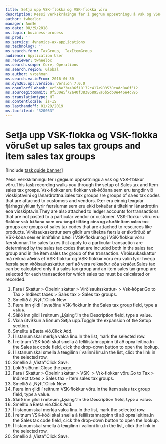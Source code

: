 ```yaml
---
title: Setja upp VSK-flokka og VSK-flokka vöru
description: Þessi verkskráningu fer í gegnum uppsetningu á vsk og VSK-flokkur vöru.
author: twheeloc
manager: AnnBe
ms.date: 08/29/2018
ms.topic: business-process
ms.prod: ''
ms.service: dynamics-ax-applications
ms.technology: ''
ms.search.form: TaxGroup,  TaxItemGroup
audience: Application User
ms.reviewer: twheeloc
ms.search.scope: Core, Operations
ms.search.region: Global
ms.author: vstehman
ms.search.validFrom: 2016-06-30
ms.dyn365.ops.version: Version 7.0.0
ms.openlocfilehash: ec5bbe37aa06f18172c417e903538cadc8a6f312
ms.sourcegitcommit: 0f530e5f72a40f383868957a6b5cb0e446e4c795
ms.translationtype: HT
ms.contentlocale: is-IS
ms.lasthandoff: 01/29/2019
ms.locfileid: "320053"
---
```

# <a name="set-up-sales-tax-groups-and-item-sales-tax-groups"></a><span data-ttu-id="63ad8-103">Setja upp VSK-flokka og VSK-flokka vöru</span><span class="sxs-lookup"><span data-stu-id="63ad8-103">Set up sales tax groups and item sales tax groups</span></span>

[!include [task guide banner](../../includes/task-guide-banner.md)]

<span data-ttu-id="63ad8-104">Þessi verkskráningu fer í gegnum uppsetningu á vsk og VSK-flokkur vöru.</span><span class="sxs-lookup"><span data-stu-id="63ad8-104">This task recording walks you through the setup of Sales tax and Item sales tax groups.</span></span> <span data-ttu-id="63ad8-105">Vsk-flokkar eru flokkar vsk-kóðana sem eru tengdir við viðskiptavini og lánardrottna.</span><span class="sxs-lookup"><span data-stu-id="63ad8-105">Sales tax groups are groups of sales tax codes that are attached to customers and vendors.</span></span> <span data-ttu-id="63ad8-106">Þær eru einnig tengdar fjárhagslyklum fyrir færslurnar sem eru ekki bókaðar á tiltekinn lánardrottin eða viðskiptavin.</span><span class="sxs-lookup"><span data-stu-id="63ad8-106">They are also attached to ledger accounts for transactions that are not posted to a particular vendor or customer.</span></span>  <span data-ttu-id="63ad8-107">VSK-flokkur vöru eru flokkar vsk-kóðana sem eru tengd tilföng eins og afurðir.</span><span class="sxs-lookup"><span data-stu-id="63ad8-107">Item sales tax groups are groups of sales tax codes that are attached to resources like products.</span></span>  <span data-ttu-id="63ad8-108">Virðisaukaskattur sem gildir um tiltekna færslu er ákvörðuð af VSK-kóða sem er innifalinn bæði í VSK-flokkur og í VSK-flokkur vöru færslunnar.</span><span class="sxs-lookup"><span data-stu-id="63ad8-108">The sales taxes that apply to a particular transaction are determined by the sales tax codes that are included both in the sales tax group and in the item sales tax group of the transaction.</span></span>  <span data-ttu-id="63ad8-109">Virðisaukaskattur má reikna aðeins ef VSK-flokkur og VSK-flokkur vöru eru valin fyrir hverja færsla sem virðisaukaskattur þarf að vera reiknaður eða skráður.</span><span class="sxs-lookup"><span data-stu-id="63ad8-109">Sales tax can be calculated only if a sales tax group and an item sales tax group are selected for each transaction for which sales tax must be calculated or recorded.</span></span>  

1. <span data-ttu-id="63ad8-110">Fara í Skattur > Óbeinir skattar > Virðisaukaskattur- > Vsk-hópar.</span><span class="sxs-lookup"><span data-stu-id="63ad8-110">Go to Tax > Indirect taxes > Sales tax > Sales tax groups.</span></span>
2. <span data-ttu-id="63ad8-111">Smellið á „Nýtt“.</span><span class="sxs-lookup"><span data-stu-id="63ad8-111">Click New.</span></span>
3. <span data-ttu-id="63ad8-112">Færa inn gildi í svæðinu VSK-flokkur.</span><span class="sxs-lookup"><span data-stu-id="63ad8-112">In the Sales tax group field, type a value.</span></span>
4. <span data-ttu-id="63ad8-113">Sláið inn gildi í reitnum „Lýsing“.</span><span class="sxs-lookup"><span data-stu-id="63ad8-113">In the Description field, type a value.</span></span>
5. <span data-ttu-id="63ad8-114">Víxla útvíkkun á liðnum Setja upp.</span><span class="sxs-lookup"><span data-stu-id="63ad8-114">Toggle the expansion of the Setup section.</span></span>
6. <span data-ttu-id="63ad8-115">Smelltu á Bæta við.</span><span class="sxs-lookup"><span data-stu-id="63ad8-115">Click Add.</span></span>
7. <span data-ttu-id="63ad8-116">Í listanum skal merkja valda línu.</span><span class="sxs-lookup"><span data-stu-id="63ad8-116">In the list, mark the selected row.</span></span>
8. <span data-ttu-id="63ad8-117">Í reitnum VSK-kóði skal smella á fellilistahnappinn til að opna leitina.</span><span class="sxs-lookup"><span data-stu-id="63ad8-117">In the Sales tax code field, click the drop-down button to open the lookup.</span></span>
9. <span data-ttu-id="63ad8-118">Í listanum skal smella á tengilinn í valinni línu.</span><span class="sxs-lookup"><span data-stu-id="63ad8-118">In the list, click the link in the selected row.</span></span>
10. <span data-ttu-id="63ad8-119">Smellið á „Vista“.</span><span class="sxs-lookup"><span data-stu-id="63ad8-119">Click Save.</span></span>
11. <span data-ttu-id="63ad8-120">Lokið síðunni.</span><span class="sxs-lookup"><span data-stu-id="63ad8-120">Close the page.</span></span>
12. <span data-ttu-id="63ad8-121">Fara í Skattur > Óbeinir skattar > VSK- > Vsk-flokkar vöru.</span><span class="sxs-lookup"><span data-stu-id="63ad8-121">Go to Tax > Indirect taxes > Sales tax > Item sales tax groups.</span></span>
13. <span data-ttu-id="63ad8-122">Smellið á „Nýtt“.</span><span class="sxs-lookup"><span data-stu-id="63ad8-122">Click New.</span></span>
14. <span data-ttu-id="63ad8-123">Færa inn gildi í reitnum VSK-flokkur vöru.</span><span class="sxs-lookup"><span data-stu-id="63ad8-123">In the Item sales tax group field, type a value.</span></span>
15. <span data-ttu-id="63ad8-124">Sláið inn gildi í reitnum „Lýsing“.</span><span class="sxs-lookup"><span data-stu-id="63ad8-124">In the Description field, type a value.</span></span>
16. <span data-ttu-id="63ad8-125">Smelltu á Bæta við.</span><span class="sxs-lookup"><span data-stu-id="63ad8-125">Click Add.</span></span>
17. <span data-ttu-id="63ad8-126">Í listanum skal merkja valda línu.</span><span class="sxs-lookup"><span data-stu-id="63ad8-126">In the list, mark the selected row.</span></span>
18. <span data-ttu-id="63ad8-127">Í reitnum VSK-kóði skal smella á fellilistahnappinn til að opna leitina.</span><span class="sxs-lookup"><span data-stu-id="63ad8-127">In the Sales tax code field, click the drop-down button to open the lookup.</span></span>
19. <span data-ttu-id="63ad8-128">Í listanum skal smella á tengilinn í valinni línu.</span><span class="sxs-lookup"><span data-stu-id="63ad8-128">In the list, click the link in the selected row.</span></span>
20. <span data-ttu-id="63ad8-129">Smellið á „Vista“.</span><span class="sxs-lookup"><span data-stu-id="63ad8-129">Click Save.</span></span>

